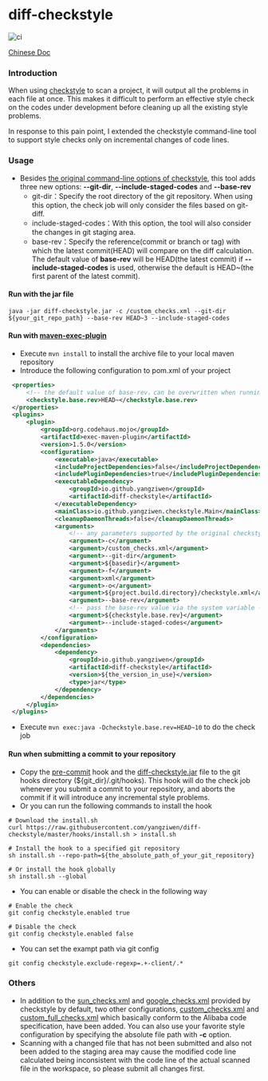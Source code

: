 # diff-checkstyle
![ci](https://www.travis-ci.org/yangziwen/diff-checkstyle.svg?branch=master)

[Chinese Doc](https://github.com/yangziwen/diff-checkstyle/blob/master/README_CN.md)
### Introduction
When using [checkstyle](http://checkstyle.sourceforge.net/) to scan a project, it will output all the problems in each file at once. This makes it difficult to perform an effective style check on the codes under development before cleaning up all the existing style problems.

In response to this pain point, I extended the checkstyle command-line tool to support style checks only on incremental changes of code lines.

### Usage
* Besides [the original command-line options of checkstyle](http://checkstyle.sourceforge.net/cmdline.html), this tool adds three new options: <b>--git-dir</b>, <b>--include-staged-codes</b> and <b>--base-rev</b>
    * git-dir：Specify the root directory of the git repository. When using this option, the check job will only consider the files based on git-diff.
    * include-staged-codes：With this option, the tool will also consider the changes in git staging area.
    * base-rev：Specify the reference(commit or branch or tag) with which the latest commit(HEAD) will compare on the diff calculation. The default value of <b>base-rev</b> will be HEAD(the latest commit) if <b>--include-staged-codes</b> is used, otherwise the default is HEAD~(the first parent of the latest commit).
#### Run with the jar file
```
java -jar diff-checkstyle.jar -c /custom_checks.xml --git-dir ${your_git_repo_path} --base-rev HEAD~3 --include-staged-codes
```
#### Run with [maven-exec-plugin](http://www.mojohaus.org/exec-maven-plugin/)
   * Execute `mvn install` to install the archive file to your local maven repository
   * Introduce the following configuration to pom.xml of your project
   ```xml
    <properties>
        <!-- the default value of base-rev，can be overwritten when running -->
        <checkstyle.base.rev>HEAD~</checkstyle.base.rev>
    </properties>
    <plugins>
        <plugin>
            <groupId>org.codehaus.mojo</groupId>
            <artifactId>exec-maven-plugin</artifactId>
            <version>1.5.0</version>
            <configuration>
                <executable>java</executable>
                <includeProjectDependencies>false</includeProjectDependencies>
                <includePluginDependencies>true</includePluginDependencies>
                <executableDependency>
                    <groupId>io.github.yangziwen</groupId>
                    <artifactId>diff-checkstyle</artifactId>
                </executableDependency>
                <mainClass>io.github.yangziwen.checkstyle.Main</mainClass>
                <cleanupDaemonThreads>false</cleanupDaemonThreads>
                <arguments>
                    <!-- any parameters supported by the original checkstyle command-line tool -->
                    <argument>-c</argument>
                    <argument>/custom_checks.xml</argument>
                    <argument>--git-dir</argument>
                    <argument>${basedir}</argument>
                    <argument>-f</argument>
                    <argument>xml</argument>
                    <argument>-o</argument>
                    <argument>${project.build.directory}/checkstyle.xml</argument>
                    <argument>--base-rev</argument>
                    <!-- pass the base-rev value via the system variable -->
                    <argument>${checkstyle.base.rev}</argument>
                    <argument>--include-staged-codes</argument>
                </arguments>
            </configuration>
            <dependencies>
                <dependency>
                    <groupId>io.github.yangziwen</groupId>
                    <artifactId>diff-checkstyle</artifactId>
                    <version>${the_version_in_use}</version>
                    <type>jar</type>
                </dependency>
            </dependencies>
        </plugin>
    </plugins>
   ```
   * Execute `mvn exec:java -Dcheckstyle.base.rev=HEAD~10` to do the check job

#### Run when submitting a commit to your repository

* Copy the [pre-commit](https://github.com/yangziwen/diff-checkstyle/blob/master/hooks/pre-commit) hook and the [diff-checkstyle.jar](https://github.com/yangziwen/diff-checkstyle/releases/download/0.0.3/diff-checkstyle.jar) file to the git hooks directory (${git_dir}/.git/hooks). This hook will do the check job whenever you submit a commit to your repository, and aborts the commit if it will introduce any incremental style problems.
* Or you can run the following commands to install the hook
```Shell
# Download the install.sh
curl https://raw.githubusercontent.com/yangziwen/diff-checkstyle/master/hooks/install.sh > install.sh

# Install the hook to a specified git repository
sh install.sh --repo-path=${the_absolute_path_of_your_git_repository}

# Or install the hook globally
sh install.sh --global
```
* You can enable or disable the check in the following way
```
# Enable the check
git config checkstyle.enabled true

# Disable the check
git config checkstyle.enabled false
```
* You can set the exampt path via git config
```
git config checkstyle.exclude-regexp=.+-client/.*
```

### Others
* In addition to the [sun_checks.xml](https://github.com/checkstyle/checkstyle/blob/master/src/main/resources/sun_checks.xml) and [google_checks.xml](https://github.com/checkstyle/checkstyle/blob/master/src/main/resources/google_checks.xml) provided by checkstyle by default, two other configurations, [custom_checks.xml](https://github.com/yangziwen/diff-checkstyle/blob/master/src/main/resources/custom_checks.xml) and [custom_full_checks.xml](https://github.com/yangziwen/diff-checkstyle/blob/master/src/main/resources/custom_full_checks.xml) which basically conform to the Alibaba code specification, have been added. You can also use your favorite style configuration by specifying the absolute file path with <b>-c</b> option.
* Scanning with a changed file that has not been submitted and also not been added to the staging area may cause the modified code line calculated being inconsistent with the code line of the actual scanned file in the workspace, so please submit all changes first.
